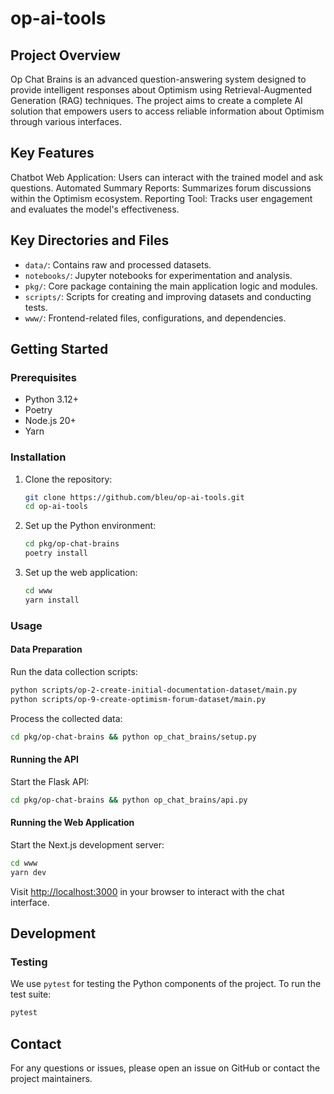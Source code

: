 # op-ai-tools

## Project Overview

Op Chat Brains is an advanced question-answering system designed to provide intelligent responses about Optimism using Retrieval-Augmented Generation (RAG) techniques. The project aims to create a complete AI solution that empowers users to access reliable information about Optimism through various interfaces.

## Key Features

Chatbot Web Application: Users can interact with the trained model and ask questions.
Automated Summary Reports: Summarizes forum discussions within the Optimism ecosystem.
Reporting Tool: Tracks user engagement and evaluates the model's effectiveness.

## Key Directories and Files

- `data/`: Contains raw and processed datasets.
- `notebooks/`: Jupyter notebooks for experimentation and analysis.
- `pkg/`: Core package containing the main application logic and modules.
- `scripts/`: Scripts for creating and improving datasets and conducting tests.
- `www/`: Frontend-related files, configurations, and dependencies.

## Getting Started

### Prerequisites

- Python 3.12+
- Poetry
- Node.js 20+
- Yarn

### Installation

1. Clone the repository:

   ```bash
   git clone https://github.com/bleu/op-ai-tools.git
   cd op-ai-tools
   ```

2. Set up the Python environment:

   ```bash
   cd pkg/op-chat-brains
   poetry install
   ```

3. Set up the web application:

   ```bash
   cd www
   yarn install
   ```

### Usage

#### Data Preparation

Run the data collection scripts:

```bash
python scripts/op-2-create-initial-documentation-dataset/main.py
python scripts/op-9-create-optimism-forum-dataset/main.py
```

Process the collected data:

```bash
cd pkg/op-chat-brains && python op_chat_brains/setup.py
```

#### Running the API

Start the Flask API:

```bash
cd pkg/op-chat-brains && python op_chat_brains/api.py
```

#### Running the Web Application

Start the Next.js development server:

```bash
cd www
yarn dev
```

Visit [http://localhost:3000](http://localhost:3000) in your browser to interact with the chat interface.

## Development

### Testing

We use `pytest` for testing the Python components of the project. To run the test suite:

```bash
pytest
```

## Contact

For any questions or issues, please open an issue on GitHub or contact the project maintainers.
